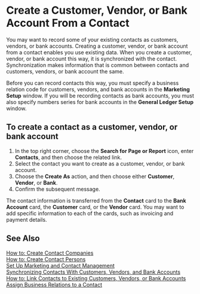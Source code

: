 <properties
                pageTitle="Create a Customer, Vendor, or Bank Account From a Contact | Project “Madeira”"
                description="Describes hoe to create a customer, vendor, or bank account from a contact in Project “Madeira”"
                services="project-madeira"
                documentationCenter=""
                authors="jswymer"
/>
<tags
    ms.service="project-madeira"
    ms.topic="article"
    ms.devlang="na"
    ms.topic="article"
    ms.tgt_pltfrm="na"
    ms.workload="Madeira"
    ms.date="05/12/2016"
    ms.author="jswymer" />

# Create a Customer, Vendor, or Bank Account From a Contact
You may want to record some of your existing contacts as customers, vendors, or bank accounts. Creating a customer, vendor, or bank account from a contact enables you use existing data. When you create a customer, vendor, or bank account this way, it is synchronized with the contact. Synchronization makes information that is common between contacts and customers, vendors, or bank account the same.

Before you can record contacts this way, you must specify a business relation code for customers, vendors, and bank accounts in the **Marketing Setup** window. If you will be recording contacts as bank accounts, you must also specify numbers series for bank accounts in the **General Ledger Setup** window.

## To create a contact as a customer, vendor, or bank account
1. In the top right corner, choose the **Search for Page or Report** icon, enter **Contacts**, and then choose the related link.
2. Select the contact you want to create as a customer, vendor, or bank account.
3. Choose the **Create As** action, and then choose either **Customer**, **Vendor**, or **Bank**.
4. Confirm the subsequent message.

The contact information is transferred from the **Contact** card to the **Bank Account** card, the **Customer** card, or the **Vendor** card. You may want to add specific information to each of the cards, such as invoicing and payment details.

## See Also
[How to: Create Contact Companies](marketing-create-contact-companies.md)  
[How to: Create Contact Persons](marketing-create-contact-persons.md)  
[Set Up Marketing and Contact Management](marketing-setup-marketing.md)  
[Synchronizing Contacts With Customers, Vendors, and Bank Accounts](marketing-synchronize-contacts-customers-vendors-bank-accounts.md)  
[How to: Link Contacts to Existing Customers, Vendors, or Bank Accounts](marketing-how-link-contact.md)  
[Assign Business Relations to a Contact](marketing-business-relations.md#assign-business-relations-to-a-contact)
